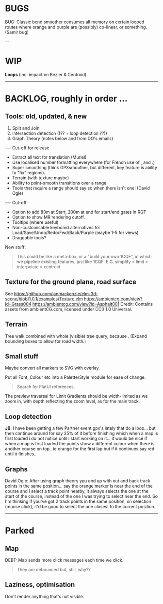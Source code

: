 
# BUGS

BUG: Classic bend smoother consumes all memory on certain looped routes where
     orange and purple are (possibly) co-linear, or something. (Samir bug)

--

# WIP

**Loops** (inc. impact on Bezier & Centroid)

---

# BACKLOG, roughly in order ...

## Tools: old, updated, & new

1. Split and Join
2. Intersection detection ((?? + loop detection ??))
3. Graph Theory (notes below and from DO's emails)

--- Cut-off for release
- Extract all text for translation (Muriel)
- Use localised number formatting everywhere (for French use of , and .)
- Super smoothing  (think GPXsmoother, but different, key feature is ability to "fix" regions).
- Terrain (with texture maybe)
- Ability to point-smooth transitions over a range
- Tools that require a range should say so when there isn't one! (David Ogle)

--- Cut-off
- Option to add 80m at Start, 200m at end for start/end gates in RGT
- Option to show MR rendering cutoff.
- Tooltips (where useful)
- Non-customisable keyboard alternatives for Load/Save/Undo/Redo/Fwd/Back/Purple (maybe 1-5 for views)
- Draggable tools?

New stuff:
> This could be like a meta-box, or a "build your own 1CQF", in which
> we pipeline existing features, just like 1CQF.
> E.G. simplify > limit > interpolate > centroid.

## Texture for the ground plane, road surface

See https://github.com/ianmackenzie/elm-3d-scene/blob/1.0.1/examples/Texture.elm
https://ambientcg.com/view?id=Grass004
https://ambientcg.com/view?id=Asphalt001
Credit: Contains assets from ambientCG.com, licensed under CC0 1.0 Universal.

## Terrain

Tree walk combined with whole (visible) tree query, because <track loops>.
(Expand bounding boxes to allow for road width.)

## Small stuff

Maybe convert all markers to SVG with overlay.

Put all Font, Colour etc into a Palette/Style module for ease of change.
> Search for FlatUI references.
 
The preview traversal for Limit Gradients should be width-limited as we zoom in,
with depth reflecting the zoom level, as for the main track.

## Loop detection

**JB**: I have been getting a few Partner event gpx's lately that do a loop... but then continue around for say 25% of it before finishing which when a map is first loaded i do not notice until i start working on it... it would be nice if when a map is first loaded the points show a different colour when there is another course on top.. ie orange for the first lap but if it continues say red until it finishes..

## Graphs

David Ogle: After using graph theory you end up with out and back track points in the same position... say the orange marker is near the end of the course and I select a track point nearby, it always selects the one at the start of the course, instead of the one I was trying to select near the end. So I'm thinking if you've got 2 track points in the same position, on selection (mouse click), it'd be good to select the one closest to the current position.


---

# Parked

## Map

DEBT: Map sends more click messages each time we click.
> They are debounced but, still, why??

## Laziness, optimisation

Don't render anything that's not visible.
